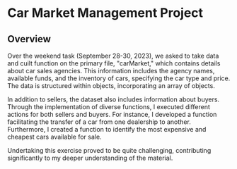 # Car Market Management Project

## Overview

Over the weekend task (September 28-30, 2023), we asked to take data and cuilt function on the primary file, "carMarket," which contains details about car sales agencies. This information includes the agency names, available funds, and the inventory of cars, specifying the car type and price. The data is structured within objects, incorporating an array of objects.

In addition to sellers, the dataset also includes information about buyers. Through the implementation of diverse functions, I executed different actions for both sellers and buyers. For instance, I developed a function facilitating the transfer of a car from one dealership to another. Furthermore, I created a function to identify the most expensive and cheapest cars available for sale.

Undertaking this exercise proved to be quite challenging, contributing significantly to my deeper understanding of the material.



